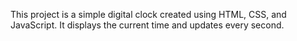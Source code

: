 This project is a simple digital clock created using HTML, CSS, and JavaScript. It displays the current time and updates every second.
